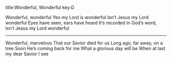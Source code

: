 title:Wonderful, Wonderful
key:G

Wonderful, wonderful
Yes my Lord is wonderful
Isn’t Jesus my Lord wonderful 
Eyes have seen, ears have heard
It’s recorded in God’s word,
Isn’t Jesus my Lord wonderful

---

Wonderful, marvelous
That our Savior died for us
Long ago, far away, on a tree
Soon He’s coming back for me
What a glorious day will be
When at last my dear Savior I see
